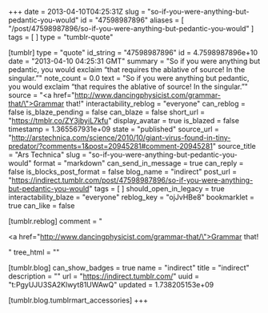 +++
date = 2013-04-10T04:25:31Z
slug = "so-if-you-were-anything-but-pedantic-you-would"
id = "47598987896"
aliases = [ "/post/47598987896/so-if-you-were-anything-but-pedantic-you-would" ]
tags = [ ]
type = "tumblr-quote"

[tumblr]
type = "quote"
id_string = "47598987896"
id = 4.7598987896e+10
date = "2013-04-10 04:25:31 GMT"
summary = "So if you were anything but pedantic, you would exclaim “that requires the ablative of source! In the singular.”"
note_count = 0.0
text = "So if you were anything but pedantic, you would exclaim “that requires the ablative of source! In the singular.”"
source = "<a href=\"http://www.dancingphysicist.com/grammar-that/\">Grammar that!</a>"
interactability_reblog = "everyone"
can_reblog = false
is_blaze_pending = false
can_blaze = false
short_url = "https://tmblr.co/ZY3jbyiL7kfu"
display_avatar = true
is_blazed = false
timestamp = 1.365567931e+09
state = "published"
source_url = "http://arstechnica.com/science/2010/10/giant-virus-found-in-tiny-predator/?comments=1&post=20945281#comment-20945281"
source_title = "Ars Technica"
slug = "so-if-you-were-anything-but-pedantic-you-would"
format = "markdown"
can_send_in_message = true
can_reply = false
is_blocks_post_format = false
blog_name = "indirect"
post_url = "https://indirect.tumblr.com/post/47598987896/so-if-you-were-anything-but-pedantic-you-would"
tags = [ ]
should_open_in_legacy = true
interactability_blaze = "everyone"
reblog_key = "ojJvHBe8"
bookmarklet = true
can_like = false

[tumblr.reblog]
comment = "<p><a href=\"http://www.dancingphysicist.com/grammar-that/\">Grammar that!</a></p>"
tree_html = ""

[tumblr.blog]
can_show_badges = true
name = "indirect"
title = "indirect"
description = ""
url = "https://indirect.tumblr.com/"
uuid = "t:PgyUJU3SA2Klwyt81UWAwQ"
updated = 1.738205153e+09

[tumblr.blog.tumblrmart_accessories]
+++
